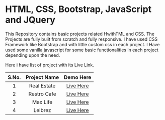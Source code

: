 # HTML, CSS, Bootstrap, JavaScript and JQuery

This Repository contains basic projects related  HwithTML and CSS. The Projects are fully built from scratch and fully responsive. I have used CSS Framework like Bootstrap and with little custom css in each project. I Have used some vanilla javascript for some basic functionalities in each project depending upon the need.

Here i have list of project with its Live Link.

| S.No.  | Project Name  | Demo Here  | 
|:-:|:-:|:-:|
|1  |  Real Estate | <a href="https://meet2960.github.io/HTML-CSS/Real-Estate" rel="noopener noreferrer" target="_blank">Live Here</a>  |
|2  |  Restro Cafe | <a href="https://meet2960.github.io/HTML-CSS/Restro-Cafe" rel="noopener noreferrer" target="_blank">Live Here</a>  |
|3  |  Max Life | <a href="https://meet2960.github.io/HTML-CSS/Max-Life" rel="noopener noreferrer" target="_blank">Live Here</a>  |
|4  |  Leibrez | <a href="https://meet2960.github.io/HTML-CSS/Leibrez" rel="noopener noreferrer" target="_blank">Live Here</a>  |

